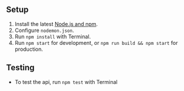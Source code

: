 ## Setup

1.  Install the latest [Node.js and npm](https://npmjs.com/get-npm).
2.  Configure `nodemon.json`.
3.  Run `npm install` with Terminal.
4.  Run `npm start` for development, or `npm run build && npm start` for production.

## Testing

- To test the api, run `npm test` with Terminal
